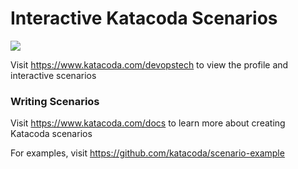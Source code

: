 # Interactive Katacoda Scenarios

[![](http://shields.katacoda.com/katacoda/devopstech/count.svg)](https://www.katacoda.com/devopstech "Get your profile on Katacoda.com")

Visit https://www.katacoda.com/devopstech to view the profile and interactive scenarios

### Writing Scenarios
Visit https://www.katacoda.com/docs to learn more about creating Katacoda scenarios

For examples, visit https://github.com/katacoda/scenario-example
